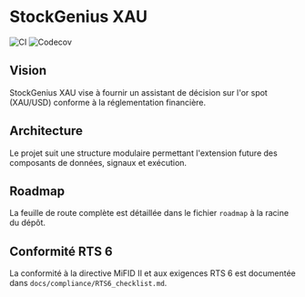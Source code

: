 # StockGenius XAU

![CI](https://github.com/your-org/StockGeniusXAU/actions/workflows/ci.yml/badge.svg)
![Codecov](https://codecov.io/gh/your-org/StockGeniusXAU/branch/main/graph/badge.svg)

## Vision

StockGenius XAU vise à fournir un assistant de décision sur l'or spot (XAU/USD) conforme à la réglementation financière.

## Architecture

Le projet suit une structure modulaire permettant l'extension future des composants de données, signaux et exécution.

## Roadmap

La feuille de route complète est détaillée dans le fichier `roadmap` à la racine du dépôt.

## Conformité RTS 6

La conformité à la directive MiFID II et aux exigences RTS 6 est documentée dans `docs/compliance/RTS6_checklist.md`.
